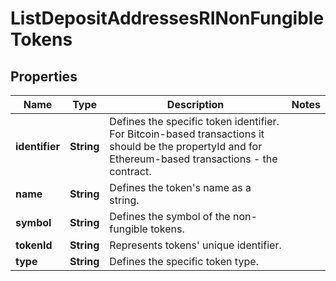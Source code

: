 

# ListDepositAddressesRINonFungibleTokens


## Properties

Name | Type | Description | Notes
------------ | ------------- | ------------- | -------------
**identifier** | **String** | Defines the specific token identifier. For Bitcoin-based transactions it should be the propertyId and for Ethereum-based transactions - the contract. | 
**name** | **String** | Defines the token&#39;s name as a string. | 
**symbol** | **String** | Defines the symbol of the non-fungible tokens. | 
**tokenId** | **String** | Represents tokens&#39; unique identifier. | 
**type** | **String** | Defines the specific token type. | 



